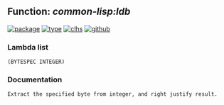## Function: ***common-lisp:ldb***
[![package](https://img.shields.io/badge/Package-COMMON--LISP-5f9ea0.svg?style=social&colorA=999999)](../) [![type](https://img.shields.io/badge/Type-Function-5f9ea0.svg?style=social&colorA=999999)](../#function) [![clhs](https://img.shields.io/badge/CLHS-LDB-5f9ea0.svg?style=social&colorA=999999)](http://www.lispworks.com/documentation/HyperSpec/Body/f_ldb.htm) [![github](https://img.shields.io/badge/GitHub-View_the_source-5f9ea0.svg?style=social&colorA=999999&logo=github)](https://github.com/sbcl/sbcl/blob/master/src/code/numbers.lisp/) 
### Lambda list
```
(BYTESPEC INTEGER)
```
### Documentation
```
Extract the specified byte from integer, and right justify result.
```
